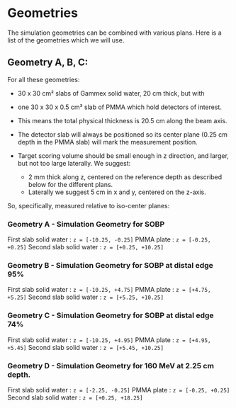 # Geometries

The simulation geometries can be combined with various plans. Here is a list of the geometries which we will use.


## Geometry A, B, C:

For all these geometries:
- 30 x 30 cm² slabs of Gammex solid water, 20 cm thick, but with
- one 30 x 30 x 0.5 cm³ slab of PMMA which hold detectors of interest.
- This means the total physical thickness is 20.5 cm along the beam axis.
- The detector slab will always be positioned so its center plane (0.25 cm depth in the PMMA slab) will mark the measurement position.


- Target scoring volume should be small enough in z direction, and larger, but not too large laterally. We suggest:
  - 2 mm thick along z, centered on the reference depth as described below for the different plans.
  - Laterally we suggest 5 cm in x and y, centered on the z-axis.

So, specifically, measured relative to iso-center planes:

### Geometry A - Simulation Geometry for SOBP
First slab solid water : `z = [-10.25, -0.25]`
PMMA plate : `z = [-0.25, +0.25]`
Second slab solid water : `z = [+0.25, +10.25]`


### Geometry B - Simulation Geometry for SOBP at distal edge 95%
First slab solid water : `z = [-10.25, +4.75]`
PMMA plate : `z = [+4.75, +5.25]`
Second slab solid water : `z = [+5.25, +10.25]`


### Geometry C - Simulation Geometry for SOBP at distal edge 74%
First slab solid water : `z = [-10.25, +4.95]`
PMMA plate : `z = [+4.95, +5.45]`
Second slab solid water : `z = [+5.45, +10.25]`


### Geometry D - Simulation Geometry for 160 MeV at 2.25 cm depth.
First slab solid water : `z = [-2.25, -0.25]`
PMMA plate : `z = [-0.25, +0.25]`
Second slab solid water : `z = [+0.25, +18.25]`
